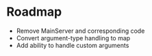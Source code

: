 # Roadmap

- Remove MainServer and corresponding code
- Convert argument-type handling to map
- Add ability to handle custom arguments